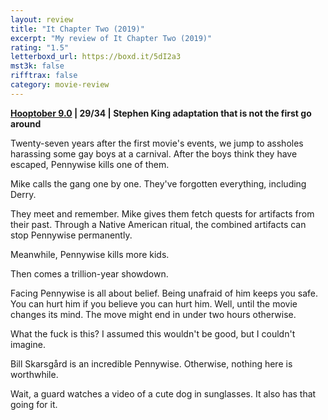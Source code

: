```yaml
---
layout: review
title: "It Chapter Two (2019)"
excerpt: "My review of It Chapter Two (2019)"
rating: "1.5"
letterboxd_url: https://boxd.it/5dI2a3
mst3k: false
rifftrax: false
category: movie-review
---
```


<b><a href="https://boxd.it/pOmcY/detail">Hooptober 9.0</a> | 29/34 | Stephen King adaptation that is not the first go around</b>

Twenty-seven years after the first movie's events, we jump to assholes harassing some gay boys at a carnival. After the boys think they have escaped, Pennywise kills one of them.

Mike calls the gang one by one. They've forgotten everything, including Derry.

They meet and remember. Mike gives them fetch quests for artifacts from their past. Through a Native American ritual, the combined artifacts can stop Pennywise permanently.

Meanwhile, Pennywise kills more kids.

Then comes a trillion-year showdown.

Facing Pennywise is all about belief. Being unafraid of him keeps you safe. You can hurt him if you believe you can hurt him. Well, until the movie changes its mind. The move might end in under two hours otherwise.

What the fuck is this? I assumed this wouldn't be good, but I couldn't imagine.

Bill Skarsgård is an incredible Pennywise. Otherwise, nothing here is worthwhile.

Wait, a guard watches a video of a cute dog in sunglasses. It also has that going for it.
